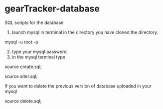 # gearTracker-database
SQL scripts for the database

1. launch mysql in terminal in the directory you have cloned the directory. 

mysql -u root -p

2. type your mysql password.
3. in the mysql terminal type
 
source create.sql;

source alter.sql;

If you want to delete the previous version of database uploaded in your mysql

source delete.sql;

